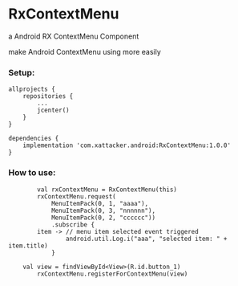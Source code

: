 # RxContextMenu
a Android RX ContextMenu Component

make Android ContextMenu using more easily

### Setup:
``` 
allprojects {
    repositories {
        ...
        jcenter()
    }
}

dependencies {
    implementation 'com.xattacker.android:RxContextMenu:1.0.0'
}
``` 

### How to use:
``` 
        val rxContextMenu = RxContextMenu(this)
        rxContextMenu.request(
            MenuItemPack(0, 1, "aaaa"),
            MenuItemPack(0, 3, "nnnnnn"),
            MenuItemPack(0, 2, "cccccc"))
            .subscribe {
		item -> // menu item selected event triggered
                android.util.Log.i("aaa", "selected item: " + item.title)
            }

	val view = findViewById<View>(R.id.button_1)
        rxContextMenu.registerForContextMenu(view)
``` 
